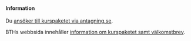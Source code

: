 #### Information

Du [ansöker till kurspaketet via antagning.se](https://www.antagning.se/se/search?period=9&freeText=BTH-KP667&semesterPart=0).

BTHs webbsida innehåller [information om kurspaketet samt välkomstbrev](https://www.bth.se/kurspaket/KP667/20202/).
